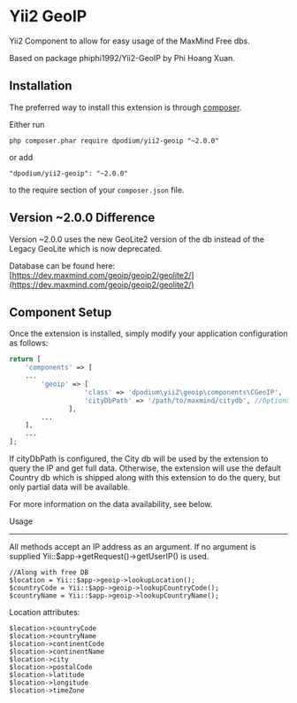 Yii2 GeoIP
==========
Yii2 Component to allow for easy usage of the MaxMind Free dbs.

Based on package phiphi1992/Yii2-GeoIP by Phi Hoang Xuan.

Installation
------------

The preferred way to install this extension is through [composer](http://getcomposer.org/download/).

Either run

```
php composer.phar require dpodium/yii2-geoip "~2.0.0"
```

or add

```
"dpodium/yii2-geoip": "~2.0.0"
```

to the require section of your `composer.json` file.

Version ~2.0.0 Difference
-----
Version ~2.0.0 uses the new GeoLite2 version of the db instead of the Legacy GeoLite which is now deprecated.

Database can be found here: [https://dev.maxmind.com/geoip/geoip2/geolite2/](https://dev.maxmind.com/geoip/geoip2/geolite2/)


Component Setup
-----
Once the extension is installed, simply modify your application configuration as follows:
```php
return [
    'components' => [
    ...
        'geoip' => [
                   'class' => 'dpodium\yii2\geoip\components\CGeoIP',
                   'cityDbPath' => '/path/to/maxmind/citydb', //Optional, will be parsed with Yii::getAlias
               ],
        ...
    ],
    ...
];
```

If cityDbPath is configured, the City db will be used by the extension to query the IP and get full data. Otherwise, the extension will
use the default Country db which is shipped along with this extension to do the query, but only partial data will be available.

For more information on the data availability, see below.

Usage
_____
All methods accept an IP address as an argument. If no argument is supplied Yii::$app->getRequest()->getUserIP() is used.

    //Along with free DB
    $location = Yii::$app->geoip->lookupLocation();
    $countryCode = Yii::$app->geoip->lookupCountryCode();
    $countryName = Yii::$app->geoip->lookupCountryName();

Location attributes:

    $location->countryCode
    $location->countryName
    $location->continentCode
    $location->continentName
    $location->city
    $location->postalCode
    $location->latitude
    $location->longitude
    $location->timeZone

